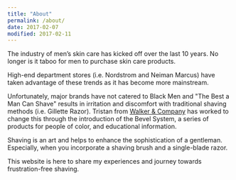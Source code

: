 ```yaml
---
title: "About"
permalink: /about/
date: 2017-02-07
modified: 2017-02-11
---
```


The industry of men’s skin care has kicked off over the last 10 years. No longer is it taboo for men to purchase skin care products.

High-end department stores (i.e. Nordstrom and Neiman Marcus) have taken advantage of these trends as it has become more mainstream.

Unfortunately, major brands have not catered to Black Men and "The Best a Man Can Shave" results in irritation and discomfort with traditional shaving methods (i.e. Gillette Razor). Tristan from [Walker & Company](http://walkerandcompany.com) has worked to change this through the introduction of the Bevel System, a series of products for people of color, and educational information.

Shaving is an art and helps to enhance the sophistication of a gentleman. Especially, when you incorporate a shaving brush and a single-blade razor.

This website is here to share my experiences and journey towards frustration-free shaving.

